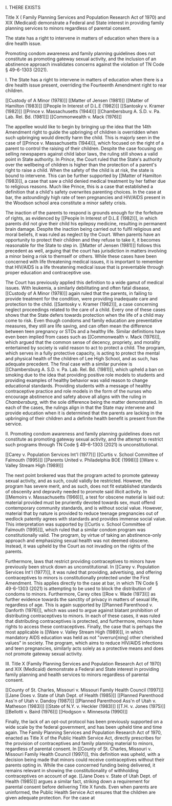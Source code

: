 
I. THERE EXISTS

Title X ( Family Planning Services and Population Research Act of 1970) and XIX (Medicaid) demonstrate a Federal and State interest in providing family planning services to minors regardless of parental consent.

The state has a right to intervene in matters of education when there is a dire health issue.

Promoting condom awareness and family planning guidelines does not constitute as promoting gateway sexual activity, and the inclusion of an abstinence approach invalidates concerns against the violation of TN Code § 49-6-1303 (2021).

I. The State has a right to intervene in matters of education when there is a dire health issue present, overriding the Fourteenth Amendment right to rear children.

[[Custody of A Minor (1978)]]
[[Matter of Jensen (1981)]]
[[Matter of Hamilton (1983)]]
[[People In Interest of D.L.E (1982)]]
[[Santosky v. Kramer (1982)]]
[[Prince v. Massachusetts (1944)]]
[[Chambersburg A. S.D. v. Pa. Lab. Rel. Bd. (1981)]]
[[Commonwealth v. Mack (1976)]]

The appellee would like to begin by bringing up the idea that the 14th Amendment right to guide the upbringing of children is overridden when such upbringing would directly harm the child. This is majorly seen in the case of [[Prince v. Massachusetts (1944)]], which focused on the right of a parent to control the raising of their children. Despite the case focusing on selling newspapers against child labor laws, the ruling still shows a valid point in State authority. In *Prince*, the Court ruled that the State's authority over the wellbeing of children is higher than the protection of a parent's right to raise a child. When the safety of the child is at risk, the state is bound to intervene. This can be further supported by [[Matter of Hamilton (1983)]], a case that saw a child denied medical treatment by her father due to religious reasons. Much like Prince, this is a case that established a definition that a child's safety overwrites parenting choices. In the case at bar, the astoundingly high rate of teen pregnancies and HIV/AIDS present in the Woodson school area constitute a minor safety crisis. 

The inaction of the parents to respond is grounds enough for the forfeiture of rights, as evidenced by [[People In Interest of D.L.E (1982)]], in which parents did not give their child his epilepsy medicine, resulting in permanent brain damage. Despite the inaction being carried out to fulfil religious and moral beliefs, it was ruled as neglect by the Court. When parents have an opportunity to protect their children and they refuse to take it, it becomes reasonable for the State to step in. [[Matter of Jensen (1981)]] follows this precedent as well, arguing that the court has jurisdiction in matters involving a minor being a risk to themself or others. While these cases have been concerned with life threatening medical issues, it is important to remember that HIV/AIDS is a life threatening medical issue that is preventable through proper education and contraceptive use. 

The Court has previously applied this definition to a wide gamut of medical issues. With leukemia, a similarly debilitating and often fatal disease, [[Custody of A Minor (1978)]] again ruled that the parents, in failing to provide treatment for the condition, were providing inadequate care and protection to the child. [[Santosky v. Kramer (1982)]], a case concerning neglect proceedings related to the care of a child. Every one of these cases shows that the State defers towards protection when the life of a child may come to risk. Even though condoms and family education are preventative measures, they still are life saving, and can often mean the difference between teen pregnancy or STDs and a healthy life. Similar definitions have even been implied from cases such as [[Commonwealth v. Mack (1976)]], which argued that the common sense of decency, propriety, and morality entertained by society is valid reason to act to protect a child. The program, which serves in a fully protective capacity, is acting to protect the mental and physical health of the children of Lee High School, and as such, has adequate precedent. The final case with a similar purview is [[Chambersburg A. S.D. v. Pa. Lab. Rel. Bd. (1981)]], which upheld a ban on smoking due to the idea that providing positive role models to students and providing examples of healthy behavior was valid reason to change educational standards. Providing students with a message of healthy contraceptive practice and role models in the form of the nurses who encourage abstinence and safety above all aligns with the ruling in *Chambersburg*, with the sole difference being the matter demonstrated. In each of the cases, the rulings align in that the State may intervene and provide education when it is determined that the parents are lacking in the upbringing of their children and a definite health benefit is present from the service.

II. Promoting condom awareness and family planning guidelines does not constitute as promoting gateway sexual activity, and the attempt to restrict such programs through TN Code § 49-6-1303 (2021) is unconstitutional.

[[Carey v. Population Services Int'l (1977)]]
[[Curtis v. School Committee of Falmouth (1995)]]
[[Parents United v. Philadelphia BOE (1998)]]
[[Ware v. Valley Stream High (1989)]]

The next point brokered was that the program acted to promote gateway sexual activity, and as such, could validly be restricted. However, the program has severe merit, and as such, does not fit established standards of obscenity and depravity needed to promote said illicit activity. In [[Memoirs v. Massachusetts (1966)]], a test for obscene material is laid out: material provided must be pruriently devoted towards sex, must offend contemporary community standards, and is without social value. However, material that by nature is provided to reduce teenage pregnancies out of wedlock patently agrees with standards and provides immense social value.  This interpretation was supported by [[Curtis v. School Committee of Falmouth (1995)]], which ruled that a similar condom program was constitutionally valid. The program, by virtue of taking an abstinence-only approach and emphasizing sexual health was not deemed obscene. Instead, it was upheld by the Court as not invading on the rights of the parents. 

Furthermore, laws that restrict providing contraceptives to minors have previously been struck down as unconstitutional. In [[Carey v. Population Services Int'l (1977)]], it was ruled that providing, advertising, and offering contraceptives to minors is constitutionally protected under the First Amendment. This applies directly to the case at bar, in which TN Code § 49-6-1303 (2021) is attempting to be used to block the distribution of condoms to minors. Furthermore, Carey cites [[Roe v. Wade (1973)]] as further evidence towards the sanctity of privacy in matters of sexual life, regardless of age. This is again supported by [[Planned Parenthood v. Danforth (1976)]], which was used to argue against blatant prohibition of distributing contraceptives to minors. In each of these cases, it was ruled that distributing contraceptives is protected, and furthermore, minors have rights to access these contraceptives. Finally, the case that is perhaps the most applicable is [[Ware v. Valley Stream High (1989)]], in which mandatory AIDS education was held as not "overrun[ning] other cherished values" in society. The program, which aims to reduce HIV/AIDS infections and teen pregnancies, similarly acts solely as a protective means and does not promote gateway sexual activity.

III. Title X (Family Planning Services and Population Research Act of 1970) and XIX (Medicaid) demonstrate a Federal and State interest in providing family planning and health services to minors regardless of parental consent. 

[[County of St. Charles, Missouri v. Missouri Family Health Council (1997)]]
[[Jane Does v. State of Utah Dept. of Health (1985)]]
[[Planned Parenthood Ass'n of Utah v. Dandoy (1987)]]
[[Planned Parenthood Ass'n of Utah v. Matheson (1983)]]
[[State of N.Y. v. Heckler (1983)]]
[[T.H. v. Jones (1975)]]
[[Bellotti v. Baird (1976)]]
[[Hodgson v. Minnesota (1990)]]

Finally, the lack of an opt-out protocol has been previously supported on a wide scale by the federal government, and has been upheld time and time again. The Family Planning Services and Population Research Act of 1970, enacted as Title X of the Public Health Service Act, directly prescribes for the provision of contraceptives and family planning material to minors, regardless of parental consent. In [[County of St. Charles, Missouri v. Missouri Family Health Council (1997)]], this definition was upheld, with a decision being made that minors could receive contraceptives without their parents opting in. While the case concerned funding being delivered, it remains relevant in showing the constitutionality of withholding contraceptives on account of age. [[Jane Does v. State of Utah Dept. of Health (1985)]] argues a similar fact, striking down a requirement for parental consent before delivering Title X funds. Even when parents are uninformed, the Public Health Service Act ensures that the children are given adequate protection. For the case at 